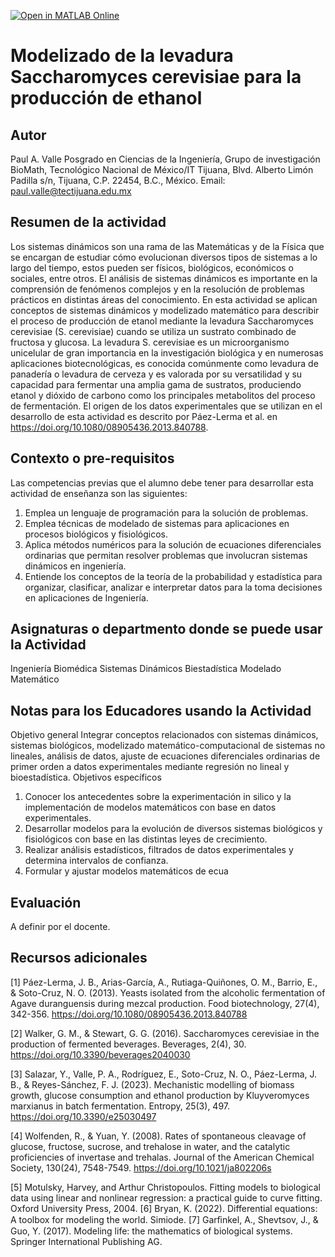 [![Open in MATLAB Online](https://www.mathworks.com/images/responsive/global/open-in-matlab-online.svg)](https://matlab.mathworks.com/open/github/v1?repo=DrPaulValle/Saccharomyces-cerevisiae-modelling-and-nonlinear-regression-with-normalized-data)

# Modelizado de la levadura Saccharomyces cerevisiae para la producción de ethanol

## Autor
Paul A. Valle
Posgrado en Ciencias de la Ingeniería, Grupo de investigación BioMath, Tecnológico Nacional de México/IT Tijuana, Blvd. Alberto Limón Padilla s/n, Tijuana, C.P. 22454, B.C., México. Email: paul.valle@tectijuana.edu.mx


## Resumen de la actividad
Los sistemas dinámicos son una rama de las Matemáticas y de la Física que se encargan de estudiar cómo evolucionan diversos tipos de sistemas a lo largo del tiempo, estos pueden ser físicos, biológicos, económicos o sociales, entre otros. El análisis de sistemas dinámicos es importante en la comprensión de fenómenos complejos y en la resolución de problemas prácticos en distintas áreas del conocimiento. En esta actividad se aplican conceptos de sistemas dinámicos y modelizado matemático para describir el proceso de producción de etanol mediante la levadura Saccharomyces cerevisiae (S. cerevisiae) cuando se utiliza un sustrato combinado de fructosa y glucosa.
La levadura S. cerevisiae es un microorganismo unicelular de gran importancia en la investigación biológica y en numerosas aplicaciones biotecnológicas, es conocida comúnmente como levadura de panadería o levadura de cerveza y es valorada por su versatilidad y su capacidad para fermentar una amplia gama de sustratos, produciendo etanol y dióxido de carbono como los principales metabolitos del proceso de fermentación.
El origen de los datos experimentales que se utilizan en el desarrollo de esta actividad es descrito por Páez-Lerma et al. en https://doi.org/10.1080/08905436.2013.840788.

## Contexto o pre-requisitos
Las competencias previas que el alumno debe tener para desarrollar esta actividad de enseñanza son las siguientes:
1. Emplea un lenguaje de programación para la solución de problemas.
2. Emplea técnicas de modelado de sistemas para aplicaciones en procesos biológicos y fisiológicos.
3. Aplica métodos numéricos para la solución de ecuaciones diferenciales ordinarias que permitan resolver problemas que involucran sistemas dinámicos en ingeniería.
4. Entiende los conceptos de la teoría de la probabilidad y estadística para organizar, clasificar, analizar e interpretar datos para la toma decisiones en aplicaciones de Ingeniería.

## Asignaturas o departmento donde se puede usar la Actividad
Ingeniería Biomédica
Sistemas Dinámicos
Biestadística
Modelado Matemático

## Notas para los Educadores usando la Actividad
Objetivo general
Integrar conceptos relacionados con sistemas dinámicos, sistemas biológicos, modelizado matemático-computacional de sistemas no lineales, análisis de datos, ajuste de ecuaciones diferenciales ordinarias de primer orden a datos experimentales mediante regresión no lineal y bioestadística.
Objetivos específicos
1. Conocer los antecedentes sobre la experimentación in silico y la implementación de modelos matemáticos con base en datos experimentales.
2. Desarrollar modelos para la evolución de diversos sistemas biológicos y fisiológicos con base en las distintas leyes de crecimiento.
3. Realizar análisis estadísticos, filtrados de datos experimentales y determina intervalos de confianza.
4. Formular y ajustar modelos matemáticos de ecua

## Evaluación
A definir por el docente.

## Recursos adicionales
[1] Páez-Lerma, J. B., Arias-García, A., Rutiaga-Quiñones, O. M., Barrio, E., & Soto-Cruz, N. O. (2013). Yeasts isolated from the alcoholic fermentation of Agave duranguensis during mezcal production. Food biotechnology, 27(4), 342-356. https://doi.org/10.1080/08905436.2013.840788

[2] Walker, G. M., & Stewart, G. G. (2016). Saccharomyces cerevisiae in the production of fermented beverages. Beverages, 2(4), 30. https://doi.org/10.3390/beverages2040030

[3] Salazar, Y., Valle, P. A., Rodríguez, E., Soto-Cruz, N. O., Páez-Lerma, J. B., & Reyes-Sánchez, F. J. (2023). Mechanistic modelling of biomass growth, glucose consumption and ethanol production by Kluyveromyces marxianus in batch fermentation. Entropy, 25(3), 497. https://doi.org/10.3390/e25030497

[4] Wolfenden, R., & Yuan, Y. (2008). Rates of spontaneous cleavage of glucose, fructose, sucrose, and trehalose in water, and the catalytic proficiencies of invertase and trehalas. Journal of the American Chemical Society, 130(24), 7548-7549. https://doi.org/10.1021/ja802206s

[5] Motulsky, Harvey, and Arthur Christopoulos. Fitting models to biological data using linear and nonlinear regression: a practical guide to curve fitting. Oxford University Press, 2004.
[6] Bryan, K. (2022). Differential equations: A toolbox for modeling the world. Simiode.
[7] Garﬁnkel, A., Shevtsov, J., & Guo, Y. (2017). Modeling life: the mathematics of biological systems. Springer International Publishing AG.
